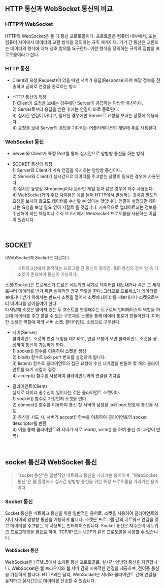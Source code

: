 ## HTTP 통신과 WebSocket 통신의 비교

### HTTP와 WebSocket

HTTP와 WebSocket은 둘 다 통신 프로토콜이다. 프로토콜은 컴퓨터 내부에서, 또는 컴퓨터 사이에서 데이터의 교환 방식을 정의하는 규칙 체계이다. 기기 간 통신은 교환되는 데이터의 형식에 대해 상호 합의를 요구한다. 이런 형식을 정의하는 규칙의 집합을 프로토콜이라고 한다.

### HTTP 통신

- Client의 요청(Request)이 있을 때만 서버가 응답(Response)하여 해당 정보를 전송하고 곧바로 연결을 종료하는 방식

- HTTP 통신의 특징  
  1\) Client가 요청을 보내는 경우에만 Server가 응답하는 단방향 통신이다.  
  2\) Server로부터 응답을 받은 후에는 연결이 바로 종료된다.  
  3\) 실시간 연결이 아니고, 필요한 경우에만 Server로 요청을 보내는 상황에 유용하다.  
  4\) 요청을 보내 Server의 응답을 기다리는 어플리케이션의 개발에 주로 사용된다.

### WebSocket 통신

- Server와 Client가 특정 Port를 통해 실시간으로 양방향 통신을 하는 방식
- SOCKET 통신의 특징  
   1\) Server와 Client가 계속 연결을 유지하는 양방향 통신이다.  
   2\) Server와 Client가 실시간으로 데이터를 주고받는 상황이 필요한 경우에 사용된다.  
   3\) 실시간 동영상 Streaming이나 온라인 게임 등과 같은 경우에 자주 사용된다.  
   4\) WebSocket과의 주요 차이점은 예를 들어 HTTP에서 발생하는 것처럼 별도의 요청을 보내지 않고도 데이터를 수신할 수 있다는 것입니다. 연결이 설정되면 데이터는 요청을 보낼 필요 없이 저절로 올 것입니다. 지속적으로 업데이트되는 정보를 수신해야 하는 채팅이나 주식 보고서에서 WebSocket 프로토콜을 사용하는 이점이 있습니다.

  <br>

## SOCKET

(WebSocket과 Socket은 다르다.)

> 네트워크상에서 동작하는 프로그램 간 통신의 종착점. 1대1 통신의 경우 양 측 다 소켓이 존재해야 통신이 가능하다.

소켓(Socket)은 프로세스가 드넓은 네트워크 세계로 데이터를 내보내거나 혹은 그 세계로부터 데이터를 받기 위한 실제적인 창구 역할을 한다. 그러므로 프로세스가 데이터를 보내거나 받기 위해서는 반드시 소켓을 열어서 소켓에 데이터를 써보내거나 소켓으로부터 데이터를 읽어들여야 한다.  
다시말해 소켓은 떨어져 있는 두 호스트를 연결해주는 도구로써 인터페이스의 역할을 하는데 데이터를 주고 받을 수 있는 구조체로 소켓을 통해 데이터 통로가 만들어진다. 이러한 소켓은 역할에 따라 서버 소켓, 클라이언트 소켓으로 구분된다.

- 서버(Server)  
  클라이언트 소켓의 연결 요청을 대기하고, 연결 요청이 오면 클라이언트 소켓을 생성하여 통신이 가능하게 한다.  
  1\) socket() 함수를 이용하여 소켓을 생성  
  2\) bind() 함수로 ip와 port 번호를 설정하게 됩니다.  
  3\) listen() 함수로 클라이언트의 접근 요청에 수신 대기열을 만들어 몇 개의 클라이언트를 대기 시킬지 결정  
  4\) accept() 함수를 사용하여 클라이언트와의 연결을 기다림

- 클라이언트(Client)  
  실제로 데이터 송수신이 일어나는 것은 클라이언트 소켓이다.  
  1\) socket() 함수로 가장먼저 소켓을 연다.  
  2\) connect() 함수를 이용하여 통신 할 서버의 설정된 ip와 port 번호에 통신을 시도  
  3\) 통신을 시도 시, 서버가 accept() 함수를 이용하여 클라이언트의 socket descriptor를 반환  
  4\) 이를 통해 클라이언트와 서버가 서로 read(), write() 를 하며 통신 (이 과정이 반복)

<br>

## socket 통신과 WebSocket 통신

> "socket 통신"은 일반적인 네트워크 통신을 가리키는 용어이며, "WebSocket 통신"은 웹 환경에서 실시간 양방향 통신을 위한 특정 프로토콜을 가리키는 용어이다.

### Socket 통신

Socket 통신은 네트워크 통신을 위한 일반적인 용어로, 소켓을 사용하여 클라이언트와 서버 사이의 양방향 통신을 가능하게 합니다. 소켓은 프로그램 간의 네트워크 연결을 맺고 데이터를 주고받는 데 사용되는 인터페이스입니다. Socket 통신은 저수준의 네트워크 프로그래밍을 필요로 하며, TCP/IP 또는 UDP와 같은 프로토콜을 사용할 수 있습니다.

#### WebSocket 통신

WebSocket은 HTML5에서 소개된 통신 프로토콜로, 실시간 양방향 통신을 지원합니다. WebSocket은 웹 브라우저와 웹 서버 간의 지속적인 연결을 제공하며, 전이중 통신을 가능하게 합니다. HTTP와는 달리, WebSocket은 서버와 클라이언트 간에 연결을 유지하고 실시간으로 데이터를 전송할 수 있습니다.
